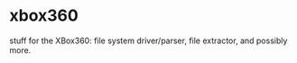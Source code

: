 xbox360
=======

stuff for the XBox360: file system driver/parser, file extractor, and possibly more.